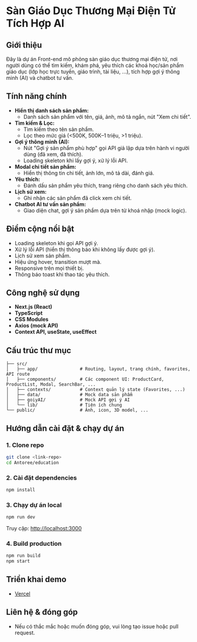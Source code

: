 # Sàn Giáo Dục Thương Mại Điện Tử Tích Hợp AI

## Giới thiệu
Đây là dự án Front-end mô phỏng sàn giáo dục thương mại điện tử, nơi người dùng có thể tìm kiếm, khám phá, yêu thích các khoá học/sản phẩm giáo dục (lớp học trực tuyến, giáo trình, tài liệu, ...), tích hợp gợi ý thông minh (AI) và chatbot tư vấn.

## Tính năng chính
- **Hiển thị danh sách sản phẩm:**
  - Danh sách sản phẩm với tên, giá, ảnh, mô tả ngắn, nút "Xem chi tiết".
- **Tìm kiếm & Lọc:**
  - Tìm kiếm theo tên sản phẩm.
  - Lọc theo mức giá (<500K, 500K–1 triệu, >1 triệu).
- **Gợi ý thông minh (AI):**
  - Nút "Gợi ý sản phẩm phù hợp" gọi API giả lập dựa trên hành vi người dùng (đã xem, đã thích).
  - Loading skeleton khi lấy gợi ý, xử lý lỗi API.
- **Modal chi tiết sản phẩm:**
  - Hiển thị thông tin chi tiết, ảnh lớn, mô tả dài, đánh giá.
- **Yêu thích:**
  - Đánh dấu sản phẩm yêu thích, trang riêng cho danh sách yêu thích.
- **Lịch sử xem:**
  - Ghi nhận các sản phẩm đã click xem chi tiết.
- **Chatbot AI tư vấn sản phẩm:**
  - Giao diện chat, gợi ý sản phẩm dựa trên từ khoá nhập (mock logic).

## Điểm cộng nổi bật
- Loading skeleton khi gọi API gợi ý.
- Xử lý lỗi API (hiển thị thông báo khi không lấy được gợi ý).
- Lịch sử xem sản phẩm.
- Hiệu ứng hover, transition mượt mà.
- Responsive trên mọi thiết bị.
- Thông báo toast khi thao tác yêu thích.

## Công nghệ sử dụng
- **Next.js (React)**
- **TypeScript**
- **CSS Modules**
- **Axios (mock API)**
- **Context API, useState, useEffect**

## Cấu trúc thư mục
```
├── src/
│   ├── app/                # Routing, layout, trang chính, favorites, API route
│   ├── components/         # Các component UI: ProductCard, ProductList, Modal, SearchBar, ...
│   ├── contexts/           # Context quản lý state (Favorites, ...)
│   ├── data/               # Mock data sản phẩm
│   ├── goiyAI/             # Mock API gợi ý AI
│   └── lib/                # Tiện ích chung
└── public/                 # Ảnh, icon, 3D model, ...
```

## Hướng dẫn cài đặt & chạy dự án
### 1. Clone repo
```bash
git clone <link-repo>
cd Antoree/education
```

### 2. Cài đặt dependencies
```bash
npm install
```

### 3. Chạy dự án local
```bash
npm run dev
```
Truy cập: [http://localhost:3000](http://localhost:3000)

### 4. Build production
```bash
npm run build
npm start
```

## Triển khai demo
- [Vercel](https://vercel.com/)

## Liên hệ & đóng góp
- Nếu có thắc mắc hoặc muốn đóng góp, vui lòng tạo issue hoặc pull request.

